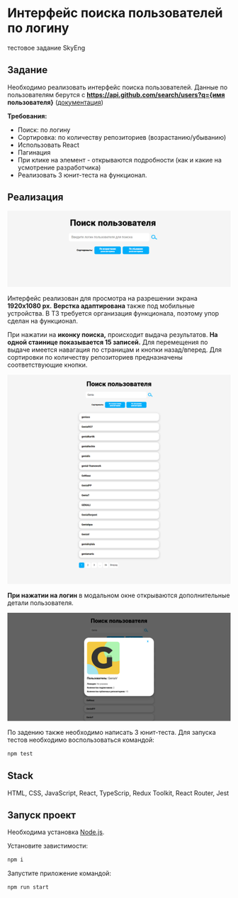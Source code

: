 # Интерфейс поиска пользователей по логину
тестовое задание SkyEng

## Задание

Необходимо реализовать интерфейс поиска пользователей.
Данные по пользователям берутся с **https://api.github.com/search/users?q={имя пользователя}** ([документация](https://developer.github.com/v3/search/#search-users))

**Требования:**
- Поиск: по логину
- Сортировка: по количеству репозиториев (возрастанию/убыванию)
- Использовать React
- Пагинация
- При клике на элемент - открываются подробности (как и какие на усмотрение разработчика)
- Реализовать 3 юнит-теста на функционал. 

## Реализация

![Preview](./README_STATIC/preview.jpg)

Интерфейс реализован для просмотра на разрешении экрана **1920х1080 px.**
**Верстка адаптирована** также под мобильные устройства.
В ТЗ требуется организация функционала, поэтому упор сделан на функционал.

При нажатии на **иконку поиска,** происходит выдача результатов.
**На одной стаинице показывается 15 записей.** Для перемещения по выдаче имеется навагация по страницам и кнопки назад/вперед.
Для сортировки по количеству репозиториев предназначены соответствующие кнопки.

![Результаты](./README_STATIC/results.png)

**При нажатии на логин** в модальном окне открываются дополнительные детали пользователя.

![Результаты](./README_STATIC/modal.png)

По задению также необходимо написать 3 юнит-теста.
Для запуска тестов необходимо воспользоваться командой:
```sh
npm test
```

## Stack
HTML, CSS, JavaScript, React, TypeScrip, Redux Toolkit, React Router, Jest

## Запуск проект

Необходима установка [Node.js](https://nodejs.org/en).

Установите завистимости:
```sh
npm i
```

Запустите приложение командой:
```sh
npm run start
```
